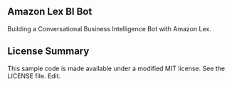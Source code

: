 ## Amazon Lex BI Bot

Building a Conversational Business Intelligence Bot with Amazon Lex.

## License Summary

This sample code is made available under a modified MIT license. See the LICENSE file.
Edit.
